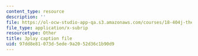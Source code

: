 ```yaml
---
content_type: resource
description: ''
file: https://ol-ocw-studio-app-qa.s3.amazonaws.com/courses/18-404j-theory-of-computation-fall-2020/97dd8e81073d5ede9a2052d36c1b90d9_7J1HD9rqEB4.vtt
file_type: application/x-subrip
resourcetype: Other
title: 3play caption file
uid: 97dd8e81-073d-5ede-9a20-52d36c1b90d9
---
```

